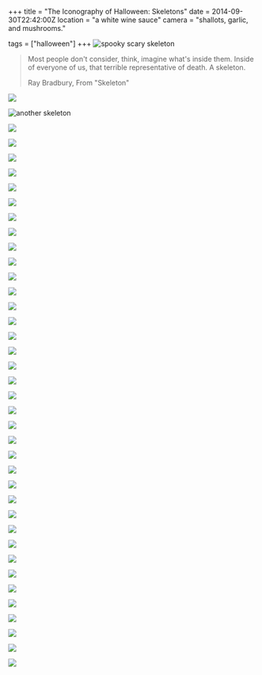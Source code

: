 +++
title = "The Iconography of Halloween: Skeletons"
date = 2014-09-30T22:42:00Z
location = "a white wine sauce"
camera = "shallots, garlic, and mushrooms."

tags = ["halloween"]
+++
![spooky scary skeleton](https://imagedelivery.net/zJmFZzaNuqC_Q5Caqyu8nQ/tobyblog_images_20140930-the-iconography-of-halloween-skeletons_tumblr_inline_ncqnlhYHgi1rzwpy9.gif/fit=scale-down,w=780,sharpen=1,f=auto,q=0.9,slow-connection-quality=0.3)

<!--more-->

> Most people don't consider, think, imagine what's inside them. Inside of everyone of us, that terrible representative of death. A skeleton.
> 
> Ray Bradbury, From "Skeleton"

![](https://imagedelivery.net/zJmFZzaNuqC_Q5Caqyu8nQ/tobyblog_images_remote_blogspot_29974d83_Happy-Halloween-Skeleton-Wishes.jpg/fit=scale-down,w=780,sharpen=1,f=auto,q=0.9,slow-connection-quality=0.3)

![another skeleton](https://imagedelivery.net/zJmFZzaNuqC_Q5Caqyu8nQ/tobyblog_images_20140930-the-iconography-of-halloween-skeletons_skeletons.gif/fit=scale-down,w=780,sharpen=1,f=auto,q=0.9,slow-connection-quality=0.3)

![](https://imagedelivery.net/zJmFZzaNuqC_Q5Caqyu8nQ/tobyblog_images_remote_blogspot_bd90a2b1_DSC01737.jpg/fit=scale-down,w=780,sharpen=1,f=auto,q=0.9,slow-connection-quality=0.3)

![](https://imagedelivery.net/zJmFZzaNuqC_Q5Caqyu8nQ/tobyblog_images_remote_blogspot_f45cb9e9_DSC01747.jpg/fit=scale-down,w=780,sharpen=1,f=auto,q=0.9,slow-connection-quality=0.3)

![](https://imagedelivery.net/zJmFZzaNuqC_Q5Caqyu8nQ/tobyblog_images_remote_blogspot_8dbcaab9_DSC01761.jpg/fit=scale-down,w=780,sharpen=1,f=auto,q=0.9,slow-connection-quality=0.3)

![](https://imagedelivery.net/zJmFZzaNuqC_Q5Caqyu8nQ/tobyblog_images_remote_blogspot_01ddb0be_DSC01955.jpg/fit=scale-down,w=780,sharpen=1,f=auto,q=0.9,slow-connection-quality=0.3)

![](https://imagedelivery.net/zJmFZzaNuqC_Q5Caqyu8nQ/tobyblog_images_remote_blogspot_dca51953_DSC01972.jpg/fit=scale-down,w=780,sharpen=1,f=auto,q=0.9,slow-connection-quality=0.3)

![](https://imagedelivery.net/zJmFZzaNuqC_Q5Caqyu8nQ/tobyblog_images_remote_blogspot_40489489_DSC02218.jpg/fit=scale-down,w=780,sharpen=1,f=auto,q=0.9,slow-connection-quality=0.3)

![](https://imagedelivery.net/zJmFZzaNuqC_Q5Caqyu8nQ/tobyblog_images_remote_blogspot_40043567_DSC07164.JPG/fit=scale-down,w=780,sharpen=1,f=auto,q=0.9,slow-connection-quality=0.3)

![](https://imagedelivery.net/zJmFZzaNuqC_Q5Caqyu8nQ/tobyblog_images_remote_blogspot_f35bdf55_DSC07232.jpg/fit=scale-down,w=780,sharpen=1,f=auto,q=0.9,slow-connection-quality=0.3)

![](https://imagedelivery.net/zJmFZzaNuqC_Q5Caqyu8nQ/tobyblog_images_remote_blogspot_95f2da8d_DSC07466.JPG/fit=scale-down,w=780,sharpen=1,f=auto,q=0.9,slow-connection-quality=0.3)

![](https://imagedelivery.net/zJmFZzaNuqC_Q5Caqyu8nQ/tobyblog_images_remote_blogspot_2cdfabb5_DSC07468.JPG/fit=scale-down,w=780,sharpen=1,f=auto,q=0.9,slow-connection-quality=0.3)

![](https://imagedelivery.net/zJmFZzaNuqC_Q5Caqyu8nQ/tobyblog_images_remote_blogspot_df374fc8_DSC07471.JPG/fit=scale-down,w=780,sharpen=1,f=auto,q=0.9,slow-connection-quality=0.3)

![](https://imagedelivery.net/zJmFZzaNuqC_Q5Caqyu8nQ/tobyblog_images_remote_blogspot_35fe11c0_DSC07494.JPG/fit=scale-down,w=780,sharpen=1,f=auto,q=0.9,slow-connection-quality=0.3)

![](https://imagedelivery.net/zJmFZzaNuqC_Q5Caqyu8nQ/tobyblog_images_remote_blogspot_b19590f1_DSC07511.JPG/fit=scale-down,w=780,sharpen=1,f=auto,q=0.9,slow-connection-quality=0.3)

![](https://imagedelivery.net/zJmFZzaNuqC_Q5Caqyu8nQ/tobyblog_images_remote_blogspot_3f6e85f3_DSC07524.JPG/fit=scale-down,w=780,sharpen=1,f=auto,q=0.9,slow-connection-quality=0.3)

![](https://imagedelivery.net/zJmFZzaNuqC_Q5Caqyu8nQ/tobyblog_images_remote_blogspot_22eb5108_IMG_1441.jpg/fit=scale-down,w=780,sharpen=1,f=auto,q=0.9,slow-connection-quality=0.3)

![](https://imagedelivery.net/zJmFZzaNuqC_Q5Caqyu8nQ/tobyblog_images_remote_blogspot_b57dbc23_IMG_1453.jpg/fit=scale-down,w=780,sharpen=1,f=auto,q=0.9,slow-connection-quality=0.3)

![](https://imagedelivery.net/zJmFZzaNuqC_Q5Caqyu8nQ/tobyblog_images_remote_blogspot_9bf3b114_IMG_1454.jpg/fit=scale-down,w=780,sharpen=1,f=auto,q=0.9,slow-connection-quality=0.3)

![](https://imagedelivery.net/zJmFZzaNuqC_Q5Caqyu8nQ/tobyblog_images_remote_blogspot_e01c9568_IMG_1460.JPG/fit=scale-down,w=780,sharpen=1,f=auto,q=0.9,slow-connection-quality=0.3)

![](https://imagedelivery.net/zJmFZzaNuqC_Q5Caqyu8nQ/tobyblog_images_remote_blogspot_c8b181f0_IMG_1472.jpg/fit=scale-down,w=780,sharpen=1,f=auto,q=0.9,slow-connection-quality=0.3)

![](https://imagedelivery.net/zJmFZzaNuqC_Q5Caqyu8nQ/tobyblog_images_remote_blogspot_4cb56c65_IMG_1480.jpg/fit=scale-down,w=780,sharpen=1,f=auto,q=0.9,slow-connection-quality=0.3)

![](https://imagedelivery.net/zJmFZzaNuqC_Q5Caqyu8nQ/tobyblog_images_remote_blogspot_8b58b37f_IMG_1490.jpg/fit=scale-down,w=780,sharpen=1,f=auto,q=0.9,slow-connection-quality=0.3)

![](https://imagedelivery.net/zJmFZzaNuqC_Q5Caqyu8nQ/tobyblog_images_remote_blogspot_988467a2_IMG_1492.jpg/fit=scale-down,w=780,sharpen=1,f=auto,q=0.9,slow-connection-quality=0.3)

![](https://imagedelivery.net/zJmFZzaNuqC_Q5Caqyu8nQ/tobyblog_images_remote_blogspot_5634ffca_IMG_1839.jpg/fit=scale-down,w=780,sharpen=1,f=auto,q=0.9,slow-connection-quality=0.3)

![](https://imagedelivery.net/zJmFZzaNuqC_Q5Caqyu8nQ/tobyblog_images_remote_blogspot_be0bce63_IMG_2072.jpg/fit=scale-down,w=780,sharpen=1,f=auto,q=0.9,slow-connection-quality=0.3)

![](https://imagedelivery.net/zJmFZzaNuqC_Q5Caqyu8nQ/tobyblog_images_remote_blogspot_69b35b67_IMG_2599.JPG/fit=scale-down,w=780,sharpen=1,f=auto,q=0.9,slow-connection-quality=0.3)

![](https://imagedelivery.net/zJmFZzaNuqC_Q5Caqyu8nQ/tobyblog_images_remote_blogspot_d55282cb_IMG_2600.JPG/fit=scale-down,w=780,sharpen=1,f=auto,q=0.9,slow-connection-quality=0.3)

![](https://imagedelivery.net/zJmFZzaNuqC_Q5Caqyu8nQ/tobyblog_images_remote_blogspot_811802fd_IMG_2605.JPG/fit=scale-down,w=780,sharpen=1,f=auto,q=0.9,slow-connection-quality=0.3)

![](https://imagedelivery.net/zJmFZzaNuqC_Q5Caqyu8nQ/tobyblog_images_remote_blogspot_18ad8c77_IMG_2625.JPG/fit=scale-down,w=780,sharpen=1,f=auto,q=0.9,slow-connection-quality=0.3)

![](https://imagedelivery.net/zJmFZzaNuqC_Q5Caqyu8nQ/tobyblog_images_remote_cloudinary_2ffad325_4FEBC221-B899-4197-8A53-849A26267BE2_vrhzvu.jpg/fit=scale-down,w=780,sharpen=1,f=auto,q=0.9,slow-connection-quality=0.3)

![](https://imagedelivery.net/zJmFZzaNuqC_Q5Caqyu8nQ/tobyblog_images_remote_blogspot_bbf19067_IMG_2886.JPG/fit=scale-down,w=780,sharpen=1,f=auto,q=0.9,slow-connection-quality=0.3)

![](https://imagedelivery.net/zJmFZzaNuqC_Q5Caqyu8nQ/tobyblog_images_remote_blogspot_43c7e275_IMG_3386.jpg/fit=scale-down,w=780,sharpen=1,f=auto,q=0.9,slow-connection-quality=0.3)

![](https://imagedelivery.net/zJmFZzaNuqC_Q5Caqyu8nQ/tobyblog_images_remote_blogspot_6d61f5e1_IMG_4302.jpg/fit=scale-down,w=780,sharpen=1,f=auto,q=0.9,slow-connection-quality=0.3)

![](https://imagedelivery.net/zJmFZzaNuqC_Q5Caqyu8nQ/tobyblog_images_remote_blogspot_19214657_IMG_4312.jpg/fit=scale-down,w=780,sharpen=1,f=auto,q=0.9,slow-connection-quality=0.3)

![](https://imagedelivery.net/zJmFZzaNuqC_Q5Caqyu8nQ/tobyblog_images_remote_blogspot_cf15cab5_IMG_4316.jpg/fit=scale-down,w=780,sharpen=1,f=auto,q=0.9,slow-connection-quality=0.3)

![](https://imagedelivery.net/zJmFZzaNuqC_Q5Caqyu8nQ/tobyblog_images_remote_blogspot_9dd62a96_IMG_4383.JPG/fit=scale-down,w=780,sharpen=1,f=auto,q=0.9,slow-connection-quality=0.3)

![](https://imagedelivery.net/zJmFZzaNuqC_Q5Caqyu8nQ/tobyblog_images_remote_blogspot_bd129654_P1070288.jpg/fit=scale-down,w=780,sharpen=1,f=auto,q=0.9,slow-connection-quality=0.3)

![](http://2.bp.blogspot.com/-okpmu9SpmGQ/VCuQ35-_bqI/AAAAAAAABg0/aNs4rZ8Wx58/s2048/The%2BCave%2Bof%2BSkulls.%2BThis%2Bwill%2Brock%2Bcome%2BHalloween.%2BThe%2Blights%2Bchange%2Bhue%2Band%2Bthe%2Blittle%2Bghast%2Btremors%2Band%2Bshakes..jpg)
